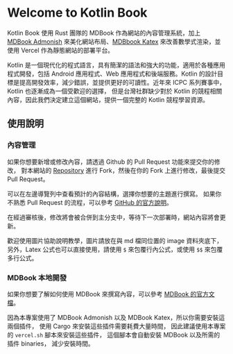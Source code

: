 # Welcome to Kotlin Book

Kotlin Book 使用 Rust 團隊的 MDBook 作為網站的內容管理系統，加上 [MDBook Admonish](https://github.com/tommilligan/mdbook-admonish) 來美化網站布局、[MDBbook Katex](https://github.com/lzanini/mdbook-katex) 來改善數學式渲染，並使用 Vercel 作為靜態網站的部署平台。

Kotlin 是一個現代化的程式語言，具有簡潔的語法和強大的功能，適用於各種應用程式開發，包括 Android 應用程式、Web 應用程式和後端服務。Kotlin 的設計目標是提高開發效率，減少錯誤，並提供更好的可讀性。近年來 ICPC 系列賽事中，Kotlin 也逐漸成為一個受歡迎的選擇，
但是台灣社群缺少對於 Kotlin 的競程相關內容，因此我們決定建立這個網站，提供一個完整的 Kotlin 競程學習資源。

## 使用說明

### 內容管理    

如果你想要新增或修改內容，請透過 Github 的 Pull Request 功能來提交你的修改，
對本網站的 [Repository](https://github.com/syzygy608/kotlin-book) 進行 Fork，然後在你的 Fork 上進行修改，最後提交 Pull Request。

可以在左邊導覽列中查看預計的內容結構，選擇你想要的主題進行撰寫。
如果你不熟悉 Pull Request 的流程，可以參考 [GitHub 的官方說明](https://docs.github.com/en/get-started/quickstart/contributing-to-projects)。

在經過審核後，修改將會被合併到主分支中，等待下一次部署時，網站內容將會更新。

歡迎使用圖片協助說明教學，圖片請放在與 md 檔同位置的 image 資料夾底下，
另外，Latex 公式也可以直接使用，請使用 `$` 來包覆行內公式，或使用 `$$` 來包覆多行公式。

### MDBook 本地開發

如果你想要了解如何使用 MDBook 來撰寫內容，可以參考 [MDBook 的官方文檔](https://rust-lang.github.io/mdBook/index.html)。

因為本專案使用了 MDBook Admonish 以及 MDBook Katex，所以你需要安裝這兩個插件，
使用 Cargo 來安裝這些插件需要耗費大量時間，
因此建議使用本專案的 `vercel.sh` 腳本來安裝這些插件，
這個腳本會自動安裝 MDBook 以及所需的插件 binaries，
減少安裝時間。


